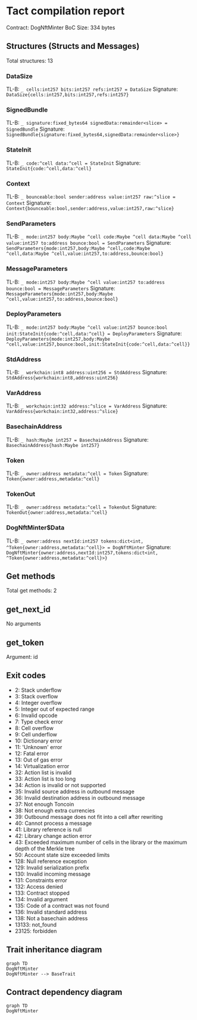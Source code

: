 # Tact compilation report
Contract: DogNftMinter
BoC Size: 334 bytes

## Structures (Structs and Messages)
Total structures: 13

### DataSize
TL-B: `_ cells:int257 bits:int257 refs:int257 = DataSize`
Signature: `DataSize{cells:int257,bits:int257,refs:int257}`

### SignedBundle
TL-B: `_ signature:fixed_bytes64 signedData:remainder<slice> = SignedBundle`
Signature: `SignedBundle{signature:fixed_bytes64,signedData:remainder<slice>}`

### StateInit
TL-B: `_ code:^cell data:^cell = StateInit`
Signature: `StateInit{code:^cell,data:^cell}`

### Context
TL-B: `_ bounceable:bool sender:address value:int257 raw:^slice = Context`
Signature: `Context{bounceable:bool,sender:address,value:int257,raw:^slice}`

### SendParameters
TL-B: `_ mode:int257 body:Maybe ^cell code:Maybe ^cell data:Maybe ^cell value:int257 to:address bounce:bool = SendParameters`
Signature: `SendParameters{mode:int257,body:Maybe ^cell,code:Maybe ^cell,data:Maybe ^cell,value:int257,to:address,bounce:bool}`

### MessageParameters
TL-B: `_ mode:int257 body:Maybe ^cell value:int257 to:address bounce:bool = MessageParameters`
Signature: `MessageParameters{mode:int257,body:Maybe ^cell,value:int257,to:address,bounce:bool}`

### DeployParameters
TL-B: `_ mode:int257 body:Maybe ^cell value:int257 bounce:bool init:StateInit{code:^cell,data:^cell} = DeployParameters`
Signature: `DeployParameters{mode:int257,body:Maybe ^cell,value:int257,bounce:bool,init:StateInit{code:^cell,data:^cell}}`

### StdAddress
TL-B: `_ workchain:int8 address:uint256 = StdAddress`
Signature: `StdAddress{workchain:int8,address:uint256}`

### VarAddress
TL-B: `_ workchain:int32 address:^slice = VarAddress`
Signature: `VarAddress{workchain:int32,address:^slice}`

### BasechainAddress
TL-B: `_ hash:Maybe int257 = BasechainAddress`
Signature: `BasechainAddress{hash:Maybe int257}`

### Token
TL-B: `_ owner:address metadata:^cell = Token`
Signature: `Token{owner:address,metadata:^cell}`

### TokenOut
TL-B: `_ owner:address metadata:^cell = TokenOut`
Signature: `TokenOut{owner:address,metadata:^cell}`

### DogNftMinter$Data
TL-B: `_ owner:address nextId:int257 tokens:dict<int, ^Token{owner:address,metadata:^cell}> = DogNftMinter`
Signature: `DogNftMinter{owner:address,nextId:int257,tokens:dict<int, ^Token{owner:address,metadata:^cell}>}`

## Get methods
Total get methods: 2

## get_next_id
No arguments

## get_token
Argument: id

## Exit codes
* 2: Stack underflow
* 3: Stack overflow
* 4: Integer overflow
* 5: Integer out of expected range
* 6: Invalid opcode
* 7: Type check error
* 8: Cell overflow
* 9: Cell underflow
* 10: Dictionary error
* 11: 'Unknown' error
* 12: Fatal error
* 13: Out of gas error
* 14: Virtualization error
* 32: Action list is invalid
* 33: Action list is too long
* 34: Action is invalid or not supported
* 35: Invalid source address in outbound message
* 36: Invalid destination address in outbound message
* 37: Not enough Toncoin
* 38: Not enough extra currencies
* 39: Outbound message does not fit into a cell after rewriting
* 40: Cannot process a message
* 41: Library reference is null
* 42: Library change action error
* 43: Exceeded maximum number of cells in the library or the maximum depth of the Merkle tree
* 50: Account state size exceeded limits
* 128: Null reference exception
* 129: Invalid serialization prefix
* 130: Invalid incoming message
* 131: Constraints error
* 132: Access denied
* 133: Contract stopped
* 134: Invalid argument
* 135: Code of a contract was not found
* 136: Invalid standard address
* 138: Not a basechain address
* 13133: not_found
* 23125: forbidden

## Trait inheritance diagram

```mermaid
graph TD
DogNftMinter
DogNftMinter --> BaseTrait
```

## Contract dependency diagram

```mermaid
graph TD
DogNftMinter
```